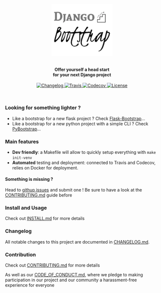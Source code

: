 <!-- markdownlint-disable -->
<h1 align="center" style="margin:1em">
  <img src="./docs/static/logo.png"
       alt="Django Bootstrap"
       width="200">
</h1>

<h4 align="center">
  Offer yourself a head start <br /> for your next Django project
</h4>

<p align="center">
  <a href="https://github.com/ebreton/django-bootstrap/blob/master/docs/CHANGELOG.md">
    <img src="https://img.shields.io/github/release/ebreton/django-bootstrap.svg"
         alt="Changelog">
  </a>
  <a href="https://travis-ci.org/ebreton/django-bootstrap">
    <img src="https://travis-ci.org/ebreton/django-bootstrap.svg?branch=master"
         alt="Travis">
  </a>
  <a href="https://codecov.io/gh/ebreton/django-bootstrap">
    <img src="https://codecov.io/gh/ebreton/django-bootstrap/branch/master/graph/badge.svg"
         alt="Codecov" />
  </a>
  <a href="https://github.com/ebreton/django-bootstrap/blob/master/LICENSE">
    <img src="https://img.shields.io/badge/license-MIT-blue.svg"
         alt="License" />
  </a>
</p>
<br>

### Looking for something lighter ?

- Like a bootstrap for a new flask project ? Check [Flask-Bootstrap](https://github.com/ebreton/flask-bootstrap)...
- Like a bootstrap for a new python project with a simple CLI ? Check [PyBootstrap](https://github.com/ebreton/pybootstrap)...

### Main features

- **Dev friendly**: a Makefile will allow to quickly setup everything with `make init-venv`
- **Automated** testing and deployment: connected to Travis and Codecov, relies on Docker for deployment.

#### Something is missing ?

Head to [githup issues](https://github.com/ebreton/django-bootstrap/issues) and submit one ! Be sure to have a look at the [CONTRIBUTING.md](./docs/CONTRIBUTING.md) guide before

### Install and Usage

Check out [INSTALL.md](./docs/INSTALL.md) for more details

### Changelog

All notable changes to this project are documented in [CHANGELOG.md](./CHANGELOG.md).

### Contribution

Check out [CONTRIBUTING.md](./docs/CONTRIBUTING.md) for more details

As well as our [CODE_OF_CONDUCT.md](./docs/CODE_OF_CONDUCT.md), where we pledge to making participation in our project and our community a harassment-free experience for everyone
